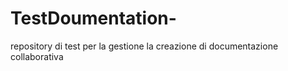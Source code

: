 # TestDoumentation-
repository di test per la gestione la creazione di documentazione collaborativa
